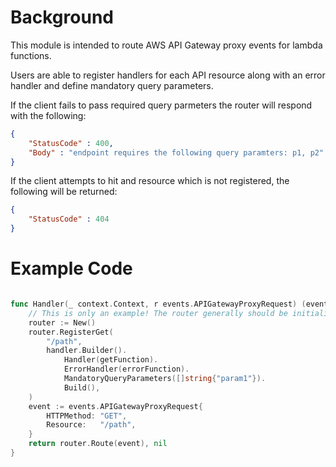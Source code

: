 # Background
This module is intended to route AWS API Gateway proxy events for lambda functions.

Users are able to register handlers for each API resource along with an error handler and define mandatory query parameters.

If the client fails to pass required query parmeters the router will respond with the following:
```json
{
    "StatusCode" : 400,
    "Body" : "endpoint requires the following query paramters: p1, p2"
}
```

If the client attempts to hit and resource which is not registered, the following will be returned:
```json
{
    "StatusCode" : 404
}
```


# Example Code

```go

func Handler(_ context.Context, r events.APIGatewayProxyRequest) (events.APIGatewayProxyResponse, error) {
    // This is only an example! The router generally should be initialized once and reused!
	router := New()
	router.RegisterGet(
		"/path",
		handler.Builder().
			Handler(getFunction).
			ErrorHandler(errorFunction).
			MandatoryQueryParameters([]string{"param1"}).
			Build(),
	)
	event := events.APIGatewayProxyRequest{
		HTTPMethod: "GET",
		Resource:   "/path",
	}
	return router.Route(event), nil
}

```